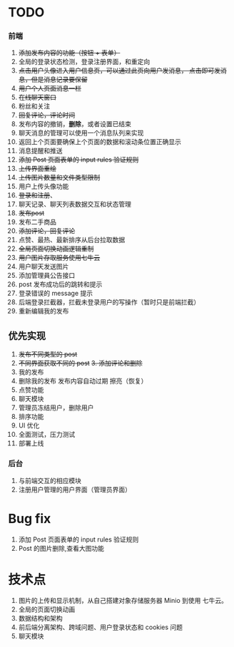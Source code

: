 # TODO 
### 前端
1. ~~添加发布内容的功能（按钮 + 表单）~~
2. 全局的登录状态检测，登录注册界面，和重定向
3. ~~点击用户头像进入用户信息页，可以通过此页向用户发消息，
   点击即可发消息，但是消息记录要保留~~
4. ~~用户个人页面消息一栏~~
5. ~~在线聊天窗口~~
6. 粉丝和关注
7. ~~回复评论，评论时间~~
8. 发布内容的撤销，**删除**，或者设置已结束
9. 聊天消息的管理可以使用一个消息队列来实现
10. 返回上个页面要确保上个页面的数据和滚动条位置正确显示
11. 消息提醒和推送
12. ~~添加 Post 页面表单的 input rules 验证规则~~
13. ~~上传界面重绘~~
14. ~~上传图片数量和文件类型限制~~
15. 用户上传头像功能
16. ~~登录和注册~~、
17. 聊天记录、聊天列表数据交互和状态管理
18. ~~发布post~~
19. 发布二手商品
20. ~~添加评论，回复评论~~
21. 点赞、最热、最新排序从后台拉取数据
22. ~~全局页面切换动画逻辑重制~~
23. ~~用户图片存取服务使用七牛云~~
24. 用户聊天发送图片
25. 添加管理員公告接口
26. post 发布成功后的跳转和提示
27. 登录错误的 message 提示
28. 后端登录拦截器，拦截未登录用户的写操作（暂时只是前端拦截）
29. 重新编辑我的发布


## 优先实现
1. ~~发布不同类型的 post~~
2. ~~不同界面获取不同的 post~~
~~3. 添加评论和删除~~
4. 我的发布
5. 删除我的发布 
   发布内容自动过期
   擦亮（恢复）
6. 点赞功能
6. 聊天模块
7. 管理员冻结用户，删除用户
8. 排序功能
9. UI 优化
10. 全面测试，压力测试
11. 部署上线

### 后台
1. 与前端交互的相应模块
2. 注册用户管理的用户界面（管理员界面）

# Bug fix
1. 添加 Post 页面表单的 input rules 验证规则
2. Post 的图片删除,查看大图功能


# 技术点
1. 图片的上传和显示机制，从自己搭建对象存储服务器 Minio 到使用 七牛云。
2. 全局的页面切换动画
3. 数据结构和架构
4. 前后端分离架构、跨域问题、用户登录状态和 cookies 问题
5. 聊天模块